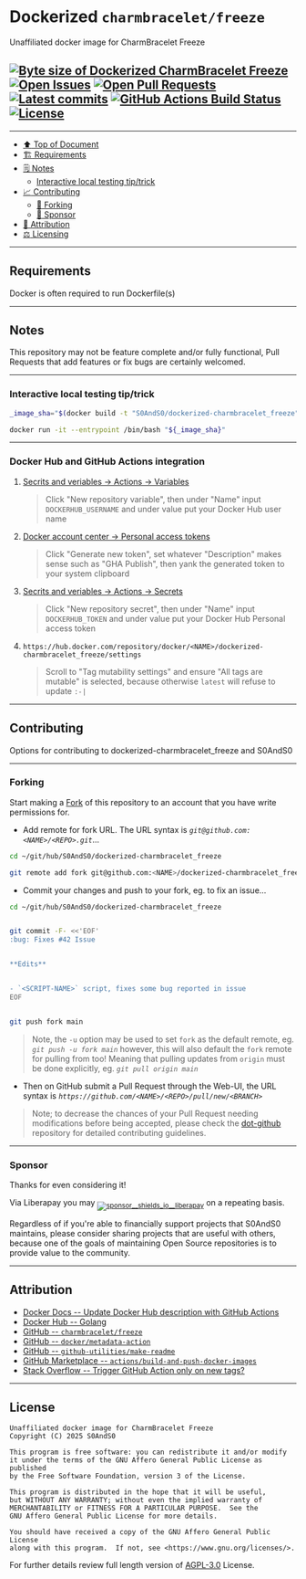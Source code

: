 # Dockerized `charmbracelet/freeze`
[heading__top]:
  #dockerized-charmbraceletfreeze
  "&#x2B06; Unaffiliated docker image for CharmBracelet Freeze"


Unaffiliated docker image for CharmBracelet Freeze

## [![Byte size of Dockerized CharmBracelet Freeze][badge__main__dockerized_charmbracelet_freeze__source_code]][dockerized_charmbracelet_freeze__main__source_code] [![Open Issues][badge__issues__dockerized_charmbracelet_freeze]][issues__dockerized_charmbracelet_freeze] [![Open Pull Requests][badge__pull_requests__dockerized_charmbracelet_freeze]][pull_requests__dockerized_charmbracelet_freeze] [![Latest commits][badge__commits__dockerized_charmbracelet_freeze__main]][commits__dockerized_charmbracelet_freeze__main] [![GitHub Actions Build Status][badge__github_actions]][activity_log__github_actions] [![License][badge__license]][branch__current__license]


---


- [:arrow_up: Top of Document][heading__top]
- [:building_construction: Requirements][heading__requirements]
- [&#x1F5D2; Notes][heading__notes]
  - [Interactive local testing tip/trick][heading__interactive_local_testing_tiptrick]
- [:chart_with_upwards_trend: Contributing][heading__contributing]
  - [:trident: Forking][heading__forking]
  - [:currency_exchange: Sponsor][heading__sponsor]
- [:card_index: Attribution][heading__attribution]
- [:balance_scale: Licensing][heading__license]


---



## Requirements
[heading__requirements]:
  #requirements
  "&#x1F3D7; Prerequisites and/or dependencies that this project needs to function properly"


Docker is often required to run Dockerfile(s)


______


## Notes
[heading__notes]:
  #notes
  "&#x1F5D2; Additional things to keep in mind when developing"


This repository may not be feature complete and/or fully functional, Pull
Requests that add features or fix bugs are certainly welcomed.

---

### Interactive local testing tip/trick
[heading__interactive_local_testing_tiptrick]: #interactive-local-testing-tiptrick

```bash
_image_sha="$(docker build -t "S0AndS0/dockerized-charmbracelet_freeze" "${PWD:-.}" | awk -F: '{ print $2; exit 0; }')"

docker run -it --entrypoint /bin/bash "${_image_sha}"
```

---

### Docker Hub and GitHub Actions integration

1. [Secrits and veriables → Actions → Variables](https://github.com/S0AndS0/dockerized-charmbracelet_freeze/settings/variables/actions)
   > Click "New repository variable", then under "Name" input `DOCKERHUB_USERNAME`
   > and under value put your Docker Hub user name
2. [Docker account center → Personal access tokens](https://app.docker.com/settings/personal-access-tokens)
   > Click "Generate new token", set whatever "Description" makes sense such as
   > "GHA Publish", then yank the generated token to your system clipboard
3. [Secrits and veriables → Actions → Secrets](https://github.com/S0AndS0/dockerized-charmbracelet_freeze/settings/secrets/actions)
   > Click "New repository secret", then under "Name" input `DOCKERHUB_TOKEN`
   > and under value put your Docker Hub Personal access token
4. `https://hub.docker.com/repository/docker/<NAME>/dockerized-charmbracelet_freeze/settings`
   > Scroll to "Tag mutability settings" and ensure "All tags are mutable" is
   > selected, because otherwise `latest` will refuse to update `:-|`


______


## Contributing
[heading__contributing]:
  #contributing
  "&#x1F4C8; Options for contributing to dockerized-charmbracelet_freeze and S0AndS0"


Options for contributing to dockerized-charmbracelet_freeze and S0AndS0


---


### Forking
[heading__forking]:
  #forking
  "&#x1F531; Tips for forking dockerized-charmbracelet_freeze"


Start making a [Fork][dockerized_charmbracelet_freeze__fork_it] of this
repository to an account that you have write permissions for.

- Add remote for fork URL. The URL syntax is _`git@github.com:<NAME>/<REPO>.git`_...

```Bash
cd ~/git/hub/S0AndS0/dockerized-charmbracelet_freeze

git remote add fork git@github.com:<NAME>/dockerized-charmbracelet_freeze.git
```

- Commit your changes and push to your fork, eg. to fix an issue...

```Bash
cd ~/git/hub/S0AndS0/dockerized-charmbracelet_freeze


git commit -F- <<'EOF'
:bug: Fixes #42 Issue


**Edits**


- `<SCRIPT-NAME>` script, fixes some bug reported in issue
EOF


git push fork main
```

> Note, the `-u` option may be used to set `fork` as the default remote, eg.
> _`git push -u fork main`_ however, this will also default the `fork` remote
> for pulling from too! Meaning that pulling updates from `origin` must be done
> explicitly, eg. _`git pull origin main`_

- Then on GitHub submit a Pull Request through the Web-UI, the URL syntax is
  _`https://github.com/<NAME>/<REPO>/pull/new/<BRANCH>`_

> Note; to decrease the chances of your Pull Request needing modifications
> before being accepted, please check the
> [dot-github](https://github.com/S0AndS0/.github) repository for detailed
> contributing guidelines.


---


### Sponsor
  [heading__sponsor]:
  #sponsor
  "&#x1F4B1; Methods for financially supporting S0AndS0 that maintains dockerized-charmbracelet_freeze"


Thanks for even considering it!

Via Liberapay you may
<sub>[![sponsor__shields_io__liberapay]][sponsor__link__liberapay]</sub> on a
repeating basis.

Regardless of if you're able to financially support projects that S0AndS0
maintains, please consider sharing projects that are useful with others,
because one of the goals of maintaining Open Source repositories is to provide
value to the community.


______


## Attribution
[heading__attribution]:
  #attribution
  "&#x1F4C7; Resources that where helpful in building this project so far."


- [Docker Docs -- Update Docker Hub description with GitHub Actions](https://docs.docker.com/build/ci/github-actions/update-dockerhub-desc/)
- [Docker Hub -- Golang](https://hub.docker.com/_/golang/tags)
- [GitHub -- `charmbracelet/freeze`](https://github.com/charmbracelet/freeze)
- [GitHub -- `docker/metadata-action`](https://github.com/docker/metadata-action)
- [GitHub -- `github-utilities/make-readme`](https://github.com/github-utilities/make-readme)
- [GitHub Marketplace -- `actions/build-and-push-docker-images`](https://github.com/marketplace/actions/build-and-push-docker-images)
- [Stack Overflow -- Trigger GitHub Action only on new tags?](https://stackoverflow.com/questions/61891328/trigger-github-action-only-on-new-tags)


______


## License
[heading__license]:
  #license
  "&#x2696; Legal side of Open Source"


```
Unaffiliated docker image for CharmBracelet Freeze
Copyright (C) 2025 S0AndS0

This program is free software: you can redistribute it and/or modify
it under the terms of the GNU Affero General Public License as published
by the Free Software Foundation, version 3 of the License.

This program is distributed in the hope that it will be useful,
but WITHOUT ANY WARRANTY; without even the implied warranty of
MERCHANTABILITY or FITNESS FOR A PARTICULAR PURPOSE.  See the
GNU Affero General Public License for more details.

You should have received a copy of the GNU Affero General Public License
along with this program.  If not, see <https://www.gnu.org/licenses/>.

```


For further details review full length version of
[AGPL-3.0][branch__current__license] License.



[branch__current__license]:
  /LICENSE
  "&#x2696; Full length version of AGPL-3.0 License"

[badge__license]:
  https://img.shields.io/github/license/S0AndS0/dockerized-charmbracelet_freeze

[badge__commits__dockerized_charmbracelet_freeze__main]:
  https://img.shields.io/github/last-commit/S0AndS0/dockerized-charmbracelet_freeze/main.svg

[commits__dockerized_charmbracelet_freeze__main]:
  https://github.com/S0AndS0/dockerized-charmbracelet_freeze/commits/main
  "&#x1F4DD; History of changes on this branch"

[dockerized_charmbracelet_freeze__community]:
  https://github.com/S0AndS0/dockerized-charmbracelet_freeze/community
  "&#x1F331; Dedicated to functioning code"

[issues__dockerized_charmbracelet_freeze]:
  https://github.com/S0AndS0/dockerized-charmbracelet_freeze/issues
  "&#x2622; Search for and _bump_ existing issues or open new issues for project maintainer to address."

[dockerized_charmbracelet_freeze__fork_it]:
  https://github.com/S0AndS0/dockerized-charmbracelet_freeze/fork
  "&#x1F531; Fork it!"

[pull_requests__dockerized_charmbracelet_freeze]:
  https://github.com/S0AndS0/dockerized-charmbracelet_freeze/pulls
  "&#x1F3D7; Pull Request friendly, though please check the Community guidelines"

[dockerized_charmbracelet_freeze__main__source_code]:
  https://github.com/S0AndS0/dockerized-charmbracelet_freeze/
  "&#x2328; Project source!"

[badge__issues__dockerized_charmbracelet_freeze]:
  https://img.shields.io/github/issues/S0AndS0/dockerized-charmbracelet_freeze.svg

[badge__pull_requests__dockerized_charmbracelet_freeze]:
  https://img.shields.io/github/issues-pr/S0AndS0/dockerized-charmbracelet_freeze.svg

[badge__main__dockerized_charmbracelet_freeze__source_code]:
  https://img.shields.io/github/repo-size/S0AndS0/dockerized-charmbracelet_freeze

[sponsor__shields_io__liberapay]:
  https://img.shields.io/static/v1?logo=liberapay&label=Sponsor&message=S0AndS0

[sponsor__link__liberapay]:
  https://liberapay.com/S0AndS0
  "&#x1F4B1; Sponsor developments and projects that S0AndS0 maintains via Liberapay"

[badge__github_actions]:
  https://github.com/S0AndS0/dockerized-charmbracelet_freeze/actions/workflows/publish-docker-image.yaml/badge.svg?branch=main

[activity_log__github_actions]:
  https://github.com/S0AndS0/dockerized-charmbracelet_freeze/deployments/activity_log

